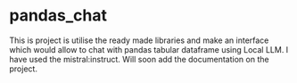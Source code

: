 # pandas_chat
This is project is utilise the ready made libraries and make an interface which would allow to chat with pandas tabular dataframe using Local LLM. I have used the mistral:instruct. Will soon add the documentation on the project.
